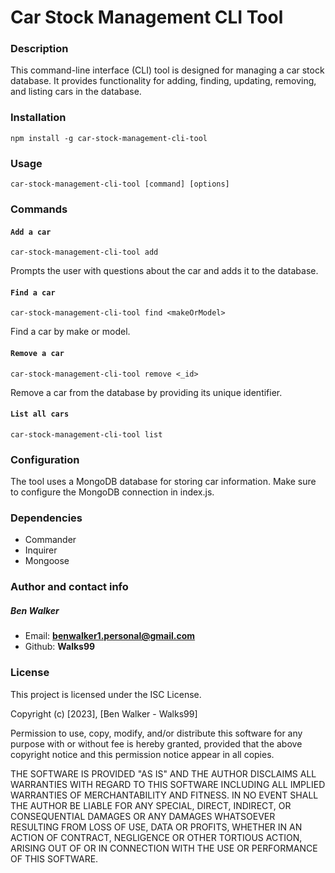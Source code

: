 # Car Stock Management CLI Tool

### Description

This command-line interface (CLI) tool is designed for managing a car stock database. It provides functionality for adding, finding, updating, removing, and listing cars in the database.

### Installation

```
npm install -g car-stock-management-cli-tool
```

### Usage 
```
car-stock-management-cli-tool [command] [options]
```

### Commands

#### `Add a car`
```
car-stock-management-cli-tool add
```
Prompts the user with questions about the car and adds it to the database.

#### `Find a car`
```
car-stock-management-cli-tool find <makeOrModel>
```
Find a car by make or model.

#### `Remove a car`
```
car-stock-management-cli-tool remove <_id>
```
Remove a car from the database by providing its unique identifier.

#### `List all cars`
```
car-stock-management-cli-tool list
```

### Configuration

The tool uses a MongoDB database for storing car information. Make sure to configure the MongoDB connection in index.js.

### Dependencies

  - Commander
  - Inquirer
  - Mongoose

### Author and contact info

##### *Ben Walker*

  - Email: **benwalker1.personal@gmail.com**
  - Github: **Walks99**

### License

This project is licensed under the ISC License.

Copyright (c) [2023], [Ben Walker - Walks99]

Permission to use, copy, modify, and/or distribute this software for any purpose with or without fee is hereby granted, provided that the above copyright notice and this permission notice appear in all copies.

THE SOFTWARE IS PROVIDED "AS IS" AND THE AUTHOR DISCLAIMS ALL WARRANTIES WITH REGARD TO THIS SOFTWARE INCLUDING ALL IMPLIED WARRANTIES OF MERCHANTABILITY AND FITNESS. IN NO EVENT SHALL THE AUTHOR BE LIABLE FOR ANY SPECIAL, DIRECT, INDIRECT, OR CONSEQUENTIAL DAMAGES OR ANY DAMAGES WHATSOEVER RESULTING FROM LOSS OF USE, DATA OR PROFITS, WHETHER IN AN ACTION OF CONTRACT, NEGLIGENCE OR OTHER TORTIOUS ACTION, ARISING OUT OF OR IN CONNECTION WITH THE USE OR PERFORMANCE OF THIS SOFTWARE.
